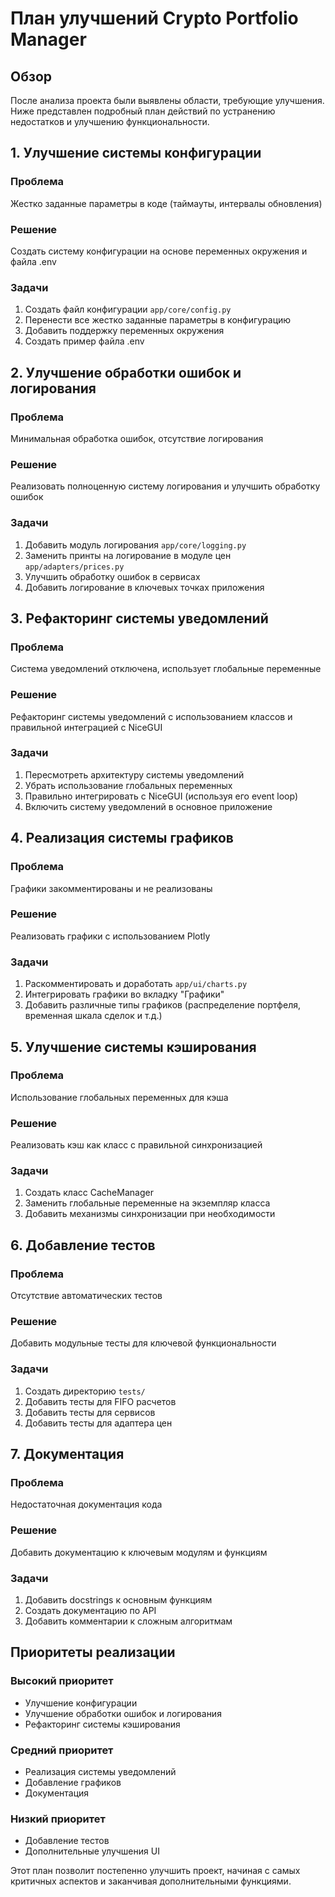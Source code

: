 # План улучшений Crypto Portfolio Manager

## Обзор

После анализа проекта были выявлены области, требующие улучшения. Ниже представлен подробный план действий по устранению недостатков и улучшению функциональности.

## 1. Улучшение системы конфигурации

### Проблема
Жестко заданные параметры в коде (таймауты, интервалы обновления)

### Решение
Создать систему конфигурации на основе переменных окружения и файла .env

### Задачи
1. Создать файл конфигурации `app/core/config.py`
2. Перенести все жестко заданные параметры в конфигурацию
3. Добавить поддержку переменных окружения
4. Создать пример файла .env

## 2. Улучшение обработки ошибок и логирования

### Проблема
Минимальная обработка ошибок, отсутствие логирования

### Решение
Реализовать полноценную систему логирования и улучшить обработку ошибок

### Задачи
1. Добавить модуль логирования `app/core/logging.py`
2. Заменить принты на логирование в модуле цен `app/adapters/prices.py`
3. Улучшить обработку ошибок в сервисах
4. Добавить логирование в ключевых точках приложения

## 3. Рефакторинг системы уведомлений

### Проблема
Система уведомлений отключена, использует глобальные переменные

### Решение
Рефакторинг системы уведомлений с использованием классов и правильной интеграцией с NiceGUI

### Задачи
1. Пересмотреть архитектуру системы уведомлений
2. Убрать использование глобальных переменных
3. Правильно интегрировать с NiceGUI (используя его event loop)
4. Включить систему уведомлений в основное приложение

## 4. Реализация системы графиков

### Проблема
Графики закомментированы и не реализованы

### Решение
Реализовать графики с использованием Plotly

### Задачи
1. Раскомментировать и доработать `app/ui/charts.py`
2. Интегрировать графики во вкладку "Графики"
3. Добавить различные типы графиков (распределение портфеля, временная шкала сделок и т.д.)

## 5. Улучшение системы кэширования

### Проблема
Использование глобальных переменных для кэша

### Решение
Реализовать кэш как класс с правильной синхронизацией

### Задачи
1. Создать класс CacheManager
2. Заменить глобальные переменные на экземпляр класса
3. Добавить механизмы синхронизации при необходимости

## 6. Добавление тестов

### Проблема
Отсутствие автоматических тестов

### Решение
Добавить модульные тесты для ключевой функциональности

### Задачи
1. Создать директорию `tests/`
2. Добавить тесты для FIFO расчетов
3. Добавить тесты для сервисов
4. Добавить тесты для адаптера цен

## 7. Документация

### Проблема
Недостаточная документация кода

### Решение
Добавить документацию к ключевым модулям и функциям

### Задачи
1. Добавить docstrings к основным функциям
2. Создать документацию по API
3. Добавить комментарии к сложным алгоритмам

## Приоритеты реализации

### Высокий приоритет
- Улучшение конфигурации
- Улучшение обработки ошибок и логирования
- Рефакторинг системы кэширования

### Средний приоритет
- Реализация системы уведомлений
- Добавление графиков
- Документация

### Низкий приоритет
- Добавление тестов
- Дополнительные улучшения UI

Этот план позволит постепенно улучшить проект, начиная с самых критичных аспектов и заканчивая дополнительными функциями.